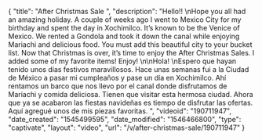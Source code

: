 {
    "title": "After Christmas Sale ",
    "description": "Hello!! \nHope you all had an amazing holiday. A couple of weeks ago I went to Mexico City for my birthday and spent the day in Xochimilco. It’s known to be the Venice of Mexico. We rented a Gondola and took it down the canal while enjoying Mariachi and delicious food. You must add this beautiful city to your bucket list. Now that Christmas is over, it’s time to enjoy the After Christmas Sales. I added some of my favorite items! Enjoy! \n\nHola! \nEspero que hayan tenido unos días festivos maravillosos. Hace unas semanas fui a la Ciudad de México a pasar mi cumpleaños y pase un día en Xochimilco. Ahí rentamos un barco que nos llevo por el canal donde disfrutamos de Mariachi y comida deliciosa. Tienen que visitar esta hermosa ciudad. Ahora que ya se acabaron las fiestas navideñas es tiempo de disfrutar las ofertas. Aquí agregué unos de mis piezas favoritas. ",
    "videoid": "190711947",
    "date_created": "1545499595",
    "date_modified": "1546466800",
    "type": "captivate",
    "layout": "video",
    "url": "\/v\/after-christmas-sale\/190711947"
}